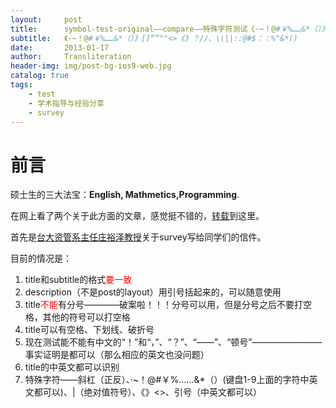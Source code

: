 ```yaml
---
layout:     post
title:      symbol-test-original——compare——特殊字符测试《·~！@#￥%……&*（）》[]
subtitle:   《·~！@#￥%……&*（）》[]“”""<>《》？//、\\||::@#$：：%^&*()
date:       2013-01-17
author:     Transliteration
header-img: img/post-bg-ios9-web.jpg
catalog: true
tags:
    - test
    - 学术指导与经验分享
    - survey 
---
```

	
# 前言

硕士生的三大法宝：**English, Mathmetics,Programming**.

在网上看了两个关于此方面的文章，感觉挺不错的，[转载](https://www.douban.com/group/topic/36085879/)到这里。

首先是[台大资管系主任庄裕泽教授](https://management.ntu.edu.tw/IM/faculty/teacher/sn/10)关于survey写给同学们的信件。


目前的情况是：
1. title和subtitle的格式<font color=red>要一致</font>
2. description（不是post的layout）用引号括起来的，可以随意使用
3. title<font color=red>不能</font>有分号————破案啦！！！分号可以用，但是分号之后不要打空格，其他的符号可以打空格
4. title可以有空格、下划线、破折号
5. 现在测试能不能有中文的“！”和“，”、“？”、“——”、“顿号”————————事实证明是都可以（那么相应的英文也没问题）
6. title的中英文都可以识别
9. 特殊字符——斜杠（正反）、·~！@#￥%……&*（）(键盘1-9上面的字符中英文都可以)、|（绝对值符号）、《》<>、引号（中英文都可以）
